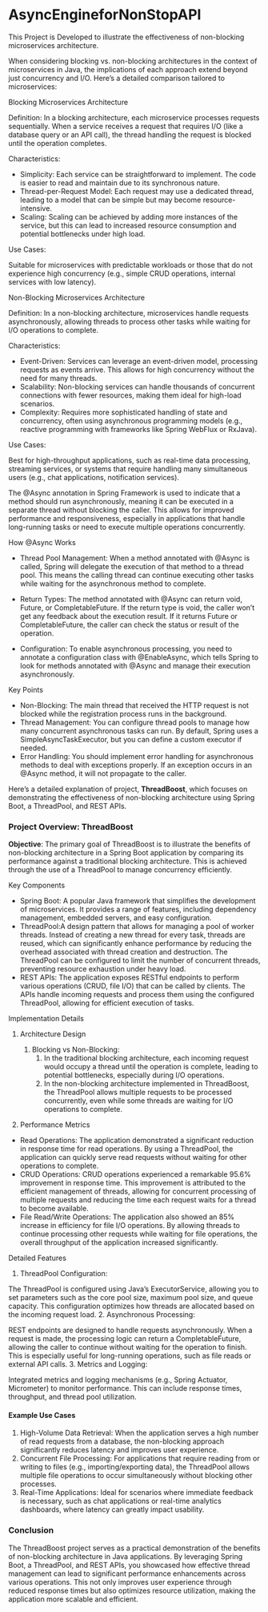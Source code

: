 # AsyncEngineforNonStopAPI
This Project is Developed to illustrate the effectiveness of non-blocking microservices 
architecture.

When considering blocking vs. non-blocking architectures in the context of microservices in Java, the implications of each approach extend beyond just concurrency and I/O. Here’s a detailed comparison tailored to microservices:

Blocking Microservices Architecture

Definition: In a blocking architecture, each microservice processes requests sequentially. When a service receives a request that requires I/O (like a database query or an API call), the thread handling the request is blocked until the operation completes.

Characteristics:

- Simplicity: Each service can be straightforward to implement. The code is easier to read and maintain due to its synchronous nature.
- Thread-per-Request Model: Each request may use a dedicated thread, leading to a model that can be simple but may become resource-intensive.
- Scaling: Scaling can be achieved by adding more instances of the service, but this can lead to increased resource consumption and potential bottlenecks under high load.

Use Cases:

Suitable for microservices with predictable workloads or those that do not experience high concurrency (e.g., simple CRUD operations, internal services with low latency).

Non-Blocking Microservices Architecture

Definition: In a non-blocking architecture, microservices handle requests asynchronously, allowing threads to process other tasks while waiting for I/O operations to complete.

Characteristics:

- Event-Driven: Services can leverage an event-driven model, processing requests as events arrive. This allows for high concurrency without the need for many threads.
- Scalability: Non-blocking services can handle thousands of concurrent connections with fewer resources, making them ideal for high-load scenarios.
- Complexity: Requires more sophisticated handling of state and concurrency, often using asynchronous programming models (e.g., reactive programming with frameworks like Spring WebFlux or RxJava).

Use Cases:

Best for high-throughput applications, such as real-time data processing, streaming services, or systems that require handling many simultaneous users (e.g., chat applications, notification services).



The @Async annotation in Spring Framework is used to indicate that a method should run asynchronously, meaning it can be executed in a separate thread without blocking the caller. This allows for improved performance and responsiveness, especially in applications that handle long-running tasks or need to execute multiple operations concurrently.

How @Async Works

- Thread Pool Management: When a method annotated with @Async is called, Spring will delegate the execution of that method to a thread pool. This means the calling thread can continue executing other tasks while waiting for the asynchronous method to complete.

- Return Types: The method annotated with @Async can return void, Future, or CompletableFuture. If the return type is void, the caller won’t get any feedback about the execution result. If it returns Future or CompletableFuture, the caller can check the status or result of the operation.

- Configuration: To enable asynchronous processing, you need to annotate a configuration class with @EnableAsync, which tells Spring to look for methods annotated with @Async and manage their execution asynchronously.


Key Points
- Non-Blocking: The main thread that received the HTTP request is not blocked while the registration process runs in the background.
- Thread Management: You can configure thread pools to manage how many concurrent asynchronous tasks can run. By default, Spring uses a SimpleAsyncTaskExecutor, but you can define a custom executor if needed.
- Error Handling: You should implement error handling for asynchronous methods to deal with exceptions properly. If an exception occurs in an @Async method, it will not propagate to the caller.



Here’s a detailed explanation of  project, **ThreadBoost**, which focuses on demonstrating the effectiveness of non-blocking architecture using Spring Boot, a ThreadPool, and REST APIs.

### Project Overview: ThreadBoost

**Objective**: The primary goal of ThreadBoost is to illustrate the benefits of non-blocking architecture in a Spring Boot application by comparing its performance against a traditional blocking architecture. This is achieved through the use of a ThreadPool to manage concurrency efficiently.

Key Components
- Spring Boot: A popular Java framework that simplifies the development of microservices. It provides a range of features, including dependency management, embedded servers, and easy configuration.
- ThreadPool:A design pattern that allows for managing a pool of worker threads. Instead of creating a new thread for every task, threads are reused, which can significantly enhance performance by reducing the overhead associated with thread creation and destruction.
The ThreadPool can be configured to limit the number of concurrent threads, preventing resource exhaustion under heavy load.
- REST APIs: The application exposes RESTful endpoints to perform various operations (CRUD, file I/O) that can be called by clients.
The APIs handle incoming requests and process them using the configured ThreadPool, allowing for efficient execution of tasks.

Implementation Details

1. Architecture Design
   1. Blocking vs Non-Blocking:
      1. In the traditional blocking architecture, each incoming request would occupy a thread until the operation is complete, leading to potential bottlenecks, especially during I/O operations.
      2. In the non-blocking architecture implemented in ThreadBoost, the ThreadPool allows multiple requests to be processed concurrently, even while some threads are waiting for I/O operations to complete.

2. Performance Metrics
- Read Operations:
The application demonstrated a significant reduction in response time for read operations. By using a ThreadPool, the application can quickly serve read requests without waiting for other operations to complete.
- CRUD Operations:
CRUD operations experienced a remarkable 95.6% improvement in response time. This improvement is attributed to the efficient management of threads, allowing for concurrent processing of multiple requests and reducing the time each request waits for a thread to become available.
- File Read/Write Operations:
The application also showed an 85% increase in efficiency for file I/O operations. By allowing threads to continue processing other requests while waiting for file operations, the overall throughput of the application increased significantly.


Detailed Features

1. ThreadPool Configuration:

The ThreadPool is configured using Java’s ExecutorService, allowing you to set parameters such as the core pool size, maximum pool size, and queue capacity.
This configuration optimizes how threads are allocated based on the incoming request load.
2. Asynchronous Processing:

REST endpoints are designed to handle requests asynchronously. When a request is made, the processing logic can return a CompletableFuture, allowing the caller to continue without waiting for the operation to finish.
This is especially useful for long-running operations, such as file reads or external API calls.
3. Metrics and Logging:

Integrated metrics and logging mechanisms (e.g., Spring Actuator, Micrometer) to monitor performance. This can include response times, throughput, and thread pool utilization.

#### Example Use Cases
1. High-Volume Data Retrieval:
When the application serves a high number of read requests from a database, the non-blocking approach significantly reduces latency and improves user experience.
2. Concurrent File Processing:
For applications that require reading from or writing to files (e.g., importing/exporting data), the ThreadPool allows multiple file operations to occur simultaneously without blocking other processes.
3. Real-Time Applications:
Ideal for scenarios where immediate feedback is necessary, such as chat applications or real-time analytics dashboards, where latency can greatly impact usability.

### Conclusion
The ThreadBoost project serves as a practical demonstration of the benefits of non-blocking architecture in Java applications. By leveraging Spring Boot, a ThreadPool, and REST APIs, you showcased how effective thread management can lead to significant performance enhancements across various operations. This not only improves user experience through reduced response times but also optimizes resource utilization, making the application more scalable and efficient.


